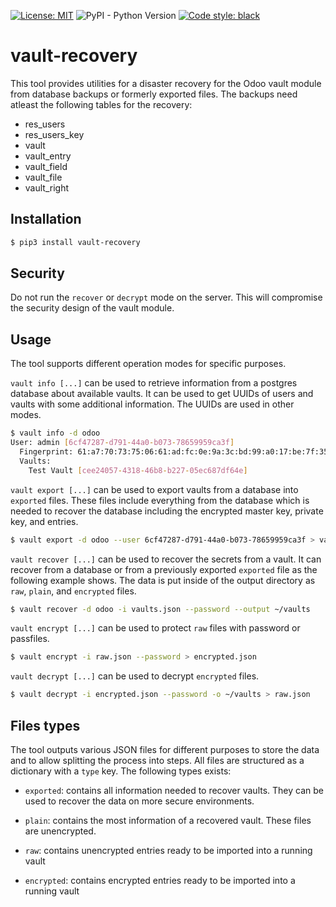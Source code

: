 [![License: MIT](https://img.shields.io/badge/License-MIT-yellow.svg)](https://opensource.org/licenses/MIT)
![PyPI - Python Version](https://img.shields.io/pypi/pyversions/vault-recovery)
[![Code style: black](https://img.shields.io/badge/code%20style-black-000000.svg)](https://github.com/psf/black)

# vault-recovery

This tool provides utilities for a disaster recovery for the Odoo vault module from
database backups or formerly exported files. The backups need atleast the following
tables for the recovery:

- res_users
- res_users_key
- vault
- vault_entry
- vault_field
- vault_file
- vault_right

## Installation

```bash
$ pip3 install vault-recovery
```

## Security

Do not run the `recover` or `decrypt` mode on the server. This will compromise the
security design of the vault module.

## Usage

The tool supports different operation modes for specific purposes.

`vault info [...]` can be used to retrieve information from a postgres database about
available vaults. It can be used to get UUIDs of users and vaults with some additional
information. The UUIDs are used in other modes.

```bash
$ vault info -d odoo
User: admin [6cf47287-d791-44a0-b073-78659959ca3f]
  Fingerprint: 61:a7:70:73:75:06:61:ad:fc:0e:9a:3c:bd:99:a0:17:be:7f:35:5e:31:d0:80:e4:fd:cc:90:ac:be:5b:e8:82
  Vaults:
    Test Vault [cee24057-4318-46b8-b227-05ec687df64e]
```

`vault export [...]` can be used to export vaults from a database into `exported` files.
These files include everything from the database which is needed to recover the database
including the encrypted master key, private key, and entries.

```bash
$ vault export -d odoo --user 6cf47287-d791-44a0-b073-78659959ca3f > vaults.json
```

`vault recover [...]` can be used to recover the secrets from a vault. It can recover
from a database or from a previously exported `exported` file as the following example
shows. The data is put inside of the output directory as `raw`, `plain`, and
`encrypted` files.

```bash
$ vault recover -d odoo -i vaults.json --password --output ~/vaults
```

`vault encrypt [...]` can be used to protect `raw` files with password or passfiles.

```bash
$ vault encrypt -i raw.json --password > encrypted.json
```

`vault decrypt [...]` can be used to decrypt `encrypted` files.

```bash
$ vault decrypt -i encrypted.json --password -o ~/vaults > raw.json
```

## Files types

The tool outputs various JSON files for different purposes to store the data and to
allow splitting the process into steps. All files are structured as a dictionary
with a `type` key. The following types exists:

- `exported`: contains all information needed to recover vaults. They can be used
to recover the data on more secure environments.

- `plain`: contains the most information of a recovered vault. These files are
unencrypted.

- `raw`: contains unencrypted entries ready to be imported into a running vault

- `encrypted`: contains encrypted entries ready to be imported into a running vault
